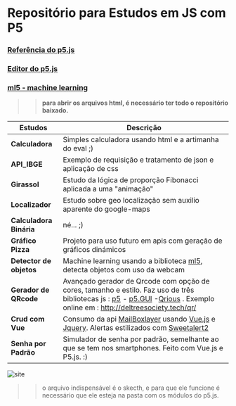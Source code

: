 # Repositório para Estudos em JS com P5 
### [Referência do p5.js](https://p5js.org/get-started/)
### [Editor do p5.js](https://editor.p5js.org/)
### [ml5 - machine learning](https://ml5js.org/)
>> **para abrir os arquivos html, é necessário ter todo o repositório baixado.** 

|Estudos|Descrição|
--------------|--------------
**Calculadora**|Simples calculadora usando html e a artimanha do eval ;)
**API_IBGE**|Exemplo de requisição e tratamento de json e aplicação de css
**Girassol**|Estudo da lógica de proporção Fibonacci aplicada a uma "animação"
**Localizador**|Estudo sobre geo localização sem auxilio aparente do google-maps
**Calculadora Binária**| né... ;)
**Gráfico Pizza**| Projeto para uso futuro em apis com geração de gráficos dinámicos 
**Detector de objetos**| Machine learning usando a biblioteca [ml5](https://ml5js.org/), detecta objetos com uso da webcam
**Gerador de QRcode**|Avançado gerador de Qrcode com opção de cores, tamanho e estilo. Faz uso de três bibliotecas js : [p5](https://p5js.org/get-started/) - [p5.GUI](https://github.com/bitcraftlab/p5.gui) -[Qrious](https://github.com/neocotic/qrious) .  Exemplo online em : http://deltreesociety.tech/qr/
**Crud com Vue** | Consumo da api [MailBoxlayer](https://mailboxlayer.com) usando [Vue.js](https://vuejs.org/) e [Jquery](http://api.jquery.com/jquery.ajax/). Alertas estilizados com [Sweetalert2](https://sweetalert2.github.io/)
**Senha por Padrão** | Simulador de senha por padrão, semelhante ao que se tem nos smartphones. Feito com Vue.js e P5.js.  :)



![site](https://p5js.org/assets/img/p5js.svg)
>> o arquivo indispensável é o skecth, e  para que ele funcione é necessário que ele esteja  na pasta com os módulos do p5.js.

